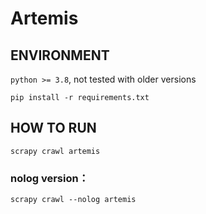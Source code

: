 # Artemis

## ENVIRONMENT

```python >= 3.8```, not tested with older versions

```pip install -r requirements.txt```


## HOW TO RUN

```scrapy crawl artemis```

### nolog version：
```scrapy crawl --nolog artemis```

